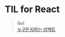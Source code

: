 # TIL for React

> Ref  
> [누구든지하는 리액트](https://www.youtube.com/playlist?list=PL9FpF_z-xR_E4rxYMMZx5cOpwaiwCzWUH)